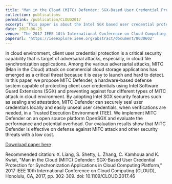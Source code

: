 ```yaml
---
title: "Man in the Cloud (MITC) Defender: SGX-Based User Credential Protection for Synchronization Applications in Cloud Computing Platform"
collection: publications
permalink: /publication/CLOUD2017
excerpt: 'This paper is about the Intel SGX based user credential protection in cloud storage applications.'
date: 2017-06-25
venue: 'The 2017 IEEE 10th International Conference on Cloud Computing (CLOUD)'
paperurl: 'https://ieeexplore.ieee.org/abstract/document/8030602'
---
```

In cloud environment, client user credential protection is a critical security capability that is target of adversarial attacks, especially, in cloud file synchronization applications. Among the various adversarial attacks, MITC (Man in the Cloud) attack on commercial cloud storage applications has emerged as a critical threat because it is easy to launch and hard to detect. In this paper, we propose MITC Defender, a hardware-based defense system capable of protecting client user credentials using Intel Software Guard Extensions (SGX) and preventing against four different types of MITC attack in cloud environment. By adopting Intel SGX security features such as sealing and attestation, MITC Defender can securely seal user credentials locally and easily unseal user credentials, when verifications are needed, in a Trusted Execution Environment (TEE). We implement MITC Defender on an open source platform OpenSGX and evaluate the performance and potential overhead. Our evaluation results show that MITC Defender is effective on defense against MITC attack and other security threats with a low cost.

[Download paper here](https://ieeexplore.ieee.org/abstract/document/8030602)

Recommended citation: X. Liang, S. Shetty, L. Zhang, C. Kamhoua and K. Kwiat, "Man in the Cloud (MITC) Defender: SGX-Based User Credential Protection for Synchronization Applications in Cloud Computing Platform," 2017 IEEE 10th International Conference on Cloud Computing (CLOUD), Honolulu, CA, 2017, pp. 302-309. doi: 10.1109/CLOUD.2017.46
